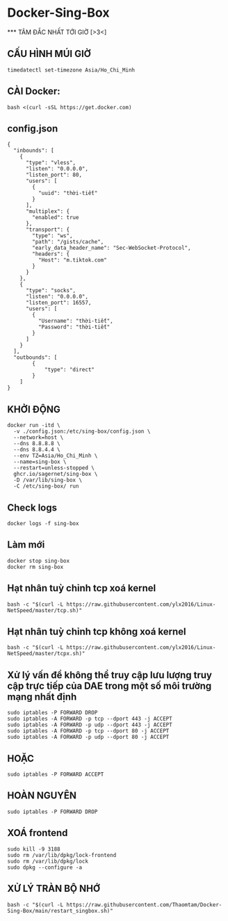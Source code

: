 # Docker-Sing-Box
*** TÂM ĐẮC NHẤT TỚI GIỜ [>3<]
## CẤU HÌNH MÚI GIỜ
```
timedatectl set-timezone Asia/Ho_Chi_Minh
```
## CÀI Docker:
```
bash <(curl -sSL https://get.docker.com)
```
## config.json
```
{
  "inbounds": [
    {
      "type": "vless",
      "listen": "0.0.0.0",
      "listen_port": 80,
      "users": [
        {
          "uuid": "thời-tiết"
        }
      ],
      "multiplex": {
        "enabled": true
      },
      "transport": {
        "type": "ws",
        "path": "/gists/cache",
        "early_data_header_name": "Sec-WebSocket-Protocol",
        "headers": {
          "Host": "m.tiktok.com"
        }
      }
    },
    {
      "type": "socks",
      "listen": "0.0.0.0",
      "listen_port": 16557,
      "users": [
        {
          "Username": "thời-tiết",
          "Password": "thời-tiết"
        }
      ]
    }
  ],
  "outbounds": [
        {
            "type": "direct"
        }
    ]
}
```
## KHỞI ĐỘNG 
```
docker run -itd \
  -v ./config.json:/etc/sing-box/config.json \
  --network=host \
  --dns 8.8.8.8 \
  --dns 8.8.4.4 \
  --env TZ=Asia/Ho_Chi_Minh \
  --name=sing-box \
  --restart=unless-stopped \
  ghcr.io/sagernet/sing-box \
  -D /var/lib/sing-box \
  -C /etc/sing-box/ run
```
## Check logs
```
docker logs -f sing-box
```
## Làm mới
```
docker stop sing-box
docker rm sing-box
```
## Hạt nhân tuỳ chỉnh tcp xoá kernel
```
bash -c "$(curl -L https://raw.githubusercontent.com/ylx2016/Linux-NetSpeed/master/tcp.sh)"
```
## Hạt nhân tuỳ chỉnh tcp không xoá kernel
```
bash -c "$(curl -L https://raw.githubusercontent.com/ylx2016/Linux-NetSpeed/master/tcpx.sh)"
```
## Xử lý vấn đề không thể truy cập lưu lượng truy cập trực tiếp của DAE trong một số môi trường mạng nhất định
```
sudo iptables -P FORWARD DROP
sudo iptables -A FORWARD -p tcp --dport 443 -j ACCEPT
sudo iptables -A FORWARD -p udp --dport 443 -j ACCEPT
sudo iptables -A FORWARD -p tcp --dport 80 -j ACCEPT
sudo iptables -A FORWARD -p udp --dport 80 -j ACCEPT
```
## HOẶC
```
sudo iptables -P FORWARD ACCEPT
```
## HOÀN NGUYÊN 
```
sudo iptables -P FORWARD DROP
```
## XOÁ frontend
```
sudo kill -9 3188
sudo rm /var/lib/dpkg/lock-frontend
sudo rm /var/lib/dpkg/lock
sudo dpkg --configure -a
```
## XỬ LÝ TRÀN BỘ NHỚ
```
bash -c "$(curl -L https://raw.githubusercontent.com/Thaomtam/Docker-Sing-Box/main/restart_singbox.sh)"
```
